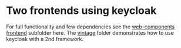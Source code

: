 # Two frontends using keycloak

For full functionality and few dependencies see the [web-components frontend](./web-components/readme.md) subfolder here. The [vintage](./vintage/readme.md) folder demonstrates how to use keycloak with a 2nd framework.
